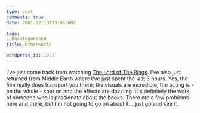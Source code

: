 ```yaml
---
type: post
comments: true
date: 2001-12-19T23:06:00Z

tags:
- Uncategorized
title: Otherworld

wordpress_id: 1091
---
```


I've just come back from watching [The Lord of The Rings](http://www.thelordoftherings.net/). I've also just returned from Middle Earth where I've just spent the last 3 hours. Yes, the film really does transport you there; the visuals are incredible, the acting is - on the whole - spot on and the effects are dazzling. It's definitely the work of someone who is passionate about the books. There are a few problems here and there, but I'm not going to go on about it… just go and see it. 
